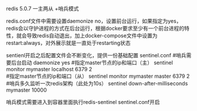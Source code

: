 redis 5.0.7 一主两从 +哨兵模式

redis.conf文件中需要设置daemonize no，设置前台运行，如果指定为yes，redis会以守护进程的方式在后台运行，根据docker要求至少有一个前台进程的特性，就会导致redis自动退出，加上docker-compose文件中设置为restart:always，对外展示就是一直处于restarting状态

sentienl开启之后配置文件会不断变化，提供一份基础配置
sentinel.conf
  #哨兵需要后台启动
  daemonize yes
  #指定master节点的ip和端口（主）
  sentinel monitor mymaster localhost 6379 2  
  #指定master节点的ip和端口（从）
  sentinel monitor mymaster master 6379 2       
  #哨兵多久监听一次redis架构（此处为10s）
  sentinel down-after-milliseconds mymaster 10000 

哨兵模式需要进入到容器里面执行redis-sentinel sentinel.conf开启
